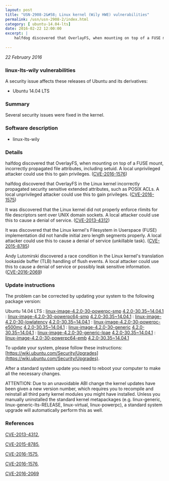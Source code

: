 ```yaml
---
layout: post
title: "USN-2908-2&#58; Linux kernel (Wily HWE) vulnerabilities"
permalink: /usn/usn-2908-2/index.html
category: [ ubuntu-14.04-lts]
date: 2016-02-22 12:00:00
excerpt: |
    halfdog discovered that OverlayFS, when mounting on top of a FUSE mount, incorrectly propagated file attributes, including setuid. A local unprivileged attacker could use this to gain privileges. ([CVE-2016-1576](http://people.ubuntu.com/~ubuntu-security/cve/CVE-2016-1576))
    
--- 
```

 
 

*22 February 2016*

### linux-lts-wily vulnerabilities

A security issue affects these releases of Ubuntu and its derivatives:

* Ubuntu 14.04 LTS

### Summary

Several security issues were fixed in the kernel. 

### Software description

* linux-lts-wily 

### Details

halfdog discovered that OverlayFS, when mounting on top of a FUSE mount, incorrectly propagated file attributes, including setuid. A local unprivileged attacker could use this to gain privileges. ([CVE-2016-1576](http://people.ubuntu.com/~ubuntu-security/cve/CVE-2016-1576))

halfdog discovered that OverlayFS in the Linux kernel incorrectly propagated security sensitive extended attributes, such as POSIX ACLs. A local unprivileged attacker could use this to gain privileges. ([CVE-2016-1575](http://people.ubuntu.com/~ubuntu-security/cve/CVE-2016-1575))

It was discovered that the Linux kernel did not properly enforce rlimits for file descriptors sent over UNIX domain sockets. A local attacker could use this to cause a denial of service. ([CVE-2013-4312](http://people.ubuntu.com/~ubuntu-security/cve/CVE-2013-4312))

It was discovered that the Linux kernel&#39;s Filesystem in Userspace (FUSE) implementation did not handle initial zero length segments properly. A local attacker could use this to cause a denial of service (unkillable task). ([CVE-2015-8785](http://people.ubuntu.com/~ubuntu-security/cve/CVE-2015-8785))

Andy Lutomirski discovered a race condition in the Linux kernel&#39;s translation lookaside buffer (TLB) handling of flush events. A local attacker could use this to cause a denial of service or possibly leak sensitive information. ([CVE-2016-2069](http://people.ubuntu.com/~ubuntu-security/cve/CVE-2016-2069)) 

### Update instructions

The problem can be corrected by updating your system to the following package version:

Ubuntu 14.04 LTS
 : [linux-image-4.2.0-30-powerpc-smp](https://launchpad.net/ubuntu/+source/linux-lts-wily) <span> [4.2.0-30.35~14.04.1](https://launchpad.net/ubuntu/+source/linux-lts-wily/4.2.0-30.35~14.04.1) </span> 
 : [linux-image-4.2.0-30-powerpc64-smp](https://launchpad.net/ubuntu/+source/linux-lts-wily) <span> [4.2.0-30.35~14.04.1](https://launchpad.net/ubuntu/+source/linux-lts-wily/4.2.0-30.35~14.04.1) </span> 
 : [linux-image-4.2.0-30-lowlatency](https://launchpad.net/ubuntu/+source/linux-lts-wily) <span> [4.2.0-30.35~14.04.1](https://launchpad.net/ubuntu/+source/linux-lts-wily/4.2.0-30.35~14.04.1) </span> 
 : [linux-image-4.2.0-30-powerpc-e500mc](https://launchpad.net/ubuntu/+source/linux-lts-wily) <span> [4.2.0-30.35~14.04.1](https://launchpad.net/ubuntu/+source/linux-lts-wily/4.2.0-30.35~14.04.1) </span> 
 : [linux-image-4.2.0-30-generic](https://launchpad.net/ubuntu/+source/linux-lts-wily) <span> [4.2.0-30.35~14.04.1](https://launchpad.net/ubuntu/+source/linux-lts-wily/4.2.0-30.35~14.04.1) </span> 
 : [linux-image-4.2.0-30-generic-lpae](https://launchpad.net/ubuntu/+source/linux-lts-wily) <span> [4.2.0-30.35~14.04.1](https://launchpad.net/ubuntu/+source/linux-lts-wily/4.2.0-30.35~14.04.1) </span> 
 : [linux-image-4.2.0-30-powerpc64-emb](https://launchpad.net/ubuntu/+source/linux-lts-wily) <span> [4.2.0-30.35~14.04.1](https://launchpad.net/ubuntu/+source/linux-lts-wily/4.2.0-30.35~14.04.1) </span> 

To update your system, please follow these instructions: [https://wiki.ubuntu.com/Security/Upgrades](https://wiki.ubuntu.com/Security/Upgrades).

After a standard system update you need to reboot your computer to make all the necessary changes.

ATTENTION: Due to an unavoidable ABI change the kernel updates have been given a new version number, which requires you to recompile and reinstall all third party kernel modules you might have installed. Unless you manually uninstalled the standard kernel metapackages (e.g. linux-generic, linux-generic-lts-RELEASE, linux-virtual, linux-powerpc), a standard system upgrade will automatically perform this as well. 

### References

 
 [CVE-2013-4312](http://people.ubuntu.com/~ubuntu-security/cve/CVE-2013-4312), 

 [CVE-2015-8785](http://people.ubuntu.com/~ubuntu-security/cve/CVE-2015-8785), 

 [CVE-2016-1575](http://people.ubuntu.com/~ubuntu-security/cve/CVE-2016-1575), 

 [CVE-2016-1576](http://people.ubuntu.com/~ubuntu-security/cve/CVE-2016-1576), 

 [CVE-2016-2069](http://people.ubuntu.com/~ubuntu-security/cve/CVE-2016-2069)
 

